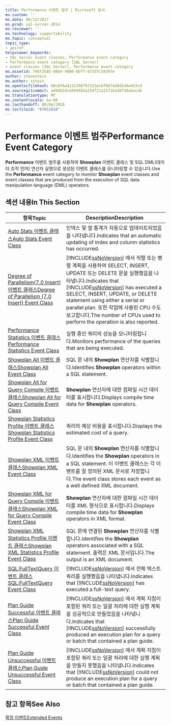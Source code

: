```yaml
---
title: Performance 이벤트 범주 | Microsoft 문서
ms.custom: ''
ms.date: 06/13/2017
ms.prod: sql-server-2014
ms.reviewer: ''
ms.technology: supportability
ms.topic: conceptual
topic_type:
- apiref
helpviewer_keywords:
- SQL Server event classes, Performance event category
- Performance event category [SQL Server]
- event classes [SQL Server], Performance event category
ms.assetid: 708f3585-d8be-4980-bbff-672d7c59397e
author: stevestein
ms.author: sstein
ms.openlocfilehash: b0c076a4132298797313ecbf0874d9d2d4e453cd
ms.sourcegitcommit: ad4d92dce894592a259721a1571b1d8736abacdb
ms.translationtype: MT
ms.contentlocale: ko-KR
ms.lasthandoff: 08/04/2020
ms.locfileid: "87652810"
---
```

# <a name="performance-event-category"></a><span data-ttu-id="e44d4-102">Performance 이벤트 범주</span><span class="sxs-lookup"><span data-stu-id="e44d4-102">Performance Event Category</span></span>
  <span data-ttu-id="e44d4-103">**Performance** 이벤트 범주를 사용하여 **Showplan** 이벤트 클래스 및 SQL DML(데이터 조작 언어) 연산자 실행으로 생성된 이벤트 클래스를 모니터링할 수 있습니다.</span><span class="sxs-lookup"><span data-stu-id="e44d4-103">Use the **Performance** event category to monitor **Showplan** event classes and event classes that are produced from the execution of SQL data manipulation language (DML) operators.</span></span>  
  
## <a name="in-this-section"></a><span data-ttu-id="e44d4-104">섹션 내용</span><span class="sxs-lookup"><span data-stu-id="e44d4-104">In This Section</span></span>  
  
|<span data-ttu-id="e44d4-105">항목</span><span class="sxs-lookup"><span data-stu-id="e44d4-105">Topic</span></span>|<span data-ttu-id="e44d4-106">Description</span><span class="sxs-lookup"><span data-stu-id="e44d4-106">Description</span></span>|  
|-----------|-----------------|  
|[<span data-ttu-id="e44d4-107">Auto Stats 이벤트 클래스</span><span class="sxs-lookup"><span data-stu-id="e44d4-107">Auto Stats Event Class</span></span>](auto-stats-event-class.md)|<span data-ttu-id="e44d4-108">인덱스 및 열 통계가 자동으로 업데이트되었음을 나타냅니다.</span><span class="sxs-lookup"><span data-stu-id="e44d4-108">Indicates that an automatic updating of index and column statistics has occurred.</span></span>|  
|[<span data-ttu-id="e44d4-109">Degree of Parallelism&#40;7.0 Insert&#41; 이벤트 클래스</span><span class="sxs-lookup"><span data-stu-id="e44d4-109">Degree of Parallelism &#40;7.0 Insert&#41; Event Class</span></span>](degree-of-parallelism-7-0-insert-event-class.md)|<span data-ttu-id="e44d4-110">[!INCLUDE[ssNoVersion](../../includes/ssnoversion-md.md)] 에서 직렬 또는 병렬 계획을 사용하여 SELECT, INSERT, UPDATE 또는 DELETE 문을 실행했음을 나타냅니다.</span><span class="sxs-lookup"><span data-stu-id="e44d4-110">Indicates that [!INCLUDE[ssNoVersion](../../includes/ssnoversion-md.md)] has executed a SELECT, INSERT, UPDATE, or DELETE statement using either a serial or parallel plan.</span></span> <span data-ttu-id="e44d4-111">또한 작업에 사용된 CPU 수도 보고합니다.</span><span class="sxs-lookup"><span data-stu-id="e44d4-111">The number of CPUs used to perform the operation is also reported.</span></span>|  
|[<span data-ttu-id="e44d4-112">Performance Statistics 이벤트 클래스</span><span class="sxs-lookup"><span data-stu-id="e44d4-112">Performance Statistics Event Class</span></span>](performance-statistics-event-class.md)|<span data-ttu-id="e44d4-113">실행 중인 쿼리의 성능을 모니터링합니다.</span><span class="sxs-lookup"><span data-stu-id="e44d4-113">Monitors performance of the queries that are being executed.</span></span>|  
|[<span data-ttu-id="e44d4-114">Showplan All 이벤트 클래스</span><span class="sxs-lookup"><span data-stu-id="e44d4-114">Showplan All Event Class</span></span>](showplan-all-event-class.md)|<span data-ttu-id="e44d4-115">SQL 문 내의 **Showplan** 연산자를 식별합니다.</span><span class="sxs-lookup"><span data-stu-id="e44d4-115">Identifies **Showplan** operators within a SQL statement.</span></span>|  
|[<span data-ttu-id="e44d4-116">Showplan All for Query Compile 이벤트 클래스</span><span class="sxs-lookup"><span data-stu-id="e44d4-116">Showplan All for Query Compile Event Class</span></span>](showplan-all-for-query-compile-event-class.md)|<span data-ttu-id="e44d4-117">**Showplan** 연산자에 대한 컴파일 시간 데이터를 표시합니다.</span><span class="sxs-lookup"><span data-stu-id="e44d4-117">Displays compile time data for **Showplan** operators.</span></span>|  
|[<span data-ttu-id="e44d4-118">Showplan Statistics Profile 이벤트 클래스</span><span class="sxs-lookup"><span data-stu-id="e44d4-118">Showplan Statistics Profile Event Class</span></span>](showplan-statistics-profile-event-class.md)|<span data-ttu-id="e44d4-119">쿼리의 예상 비용을 표시합니다.</span><span class="sxs-lookup"><span data-stu-id="e44d4-119">Displays the estimated cost of a query.</span></span>|  
|[<span data-ttu-id="e44d4-120">Showplan XML 이벤트 클래스</span><span class="sxs-lookup"><span data-stu-id="e44d4-120">Showplan XML Event Class</span></span>](showplan-xml-event-class.md)|<span data-ttu-id="e44d4-121">SQL 문 내의 **Showplan** 연산자를 식별합니다.</span><span class="sxs-lookup"><span data-stu-id="e44d4-121">Identifies the **Showplan** operators in a SQL statement.</span></span> <span data-ttu-id="e44d4-122">이 이벤트 클래스는 각 이벤트를 잘 정의된 XML 문서로 저장합니다.</span><span class="sxs-lookup"><span data-stu-id="e44d4-122">The event class stores each event as a well defined XML document.</span></span>|  
|[<span data-ttu-id="e44d4-123">Showplan XML for Query Compile 이벤트 클래스</span><span class="sxs-lookup"><span data-stu-id="e44d4-123">Showplan XML for Query Compile Event Class</span></span>](showplan-xml-for-query-compile-event-class.md)|<span data-ttu-id="e44d4-124">**Showplan** 연산자에 대한 컴파일 시간 데이터를 XML 형식으로 표시합니다.</span><span class="sxs-lookup"><span data-stu-id="e44d4-124">Displays compile time data for **Showplan** operators in XML format.</span></span>|  
|[<span data-ttu-id="e44d4-125">Showplan XML Statistics Profile 이벤트 클래스</span><span class="sxs-lookup"><span data-stu-id="e44d4-125">Showplan XML Statistics Profile Event Class</span></span>](showplan-xml-statistics-profile-event-class.md)|<span data-ttu-id="e44d4-126">SQL 문에 연결된 **Showplan** 연산자를 식별합니다.</span><span class="sxs-lookup"><span data-stu-id="e44d4-126">Identifies the **Showplan** operators associated with a SQL statement.</span></span> <span data-ttu-id="e44d4-127">출력은 XML 문서입니다.</span><span class="sxs-lookup"><span data-stu-id="e44d4-127">The output is an XML document.</span></span>|  
|[<span data-ttu-id="e44d4-128">SQL:FullTextQuery 이벤트 클래스</span><span class="sxs-lookup"><span data-stu-id="e44d4-128">SQL:FullTextQuery Event Class</span></span>](sql-fulltextquery-event-class.md)|<span data-ttu-id="e44d4-129">[!INCLUDE[ssNoVersion](../../includes/ssnoversion-md.md)] 에서 전체 텍스트 쿼리를 실행했음을 나타냅니다.</span><span class="sxs-lookup"><span data-stu-id="e44d4-129">Indicates that [!INCLUDE[ssNoVersion](../../includes/ssnoversion-md.md)] has executed a full-text query.</span></span>|  
|[<span data-ttu-id="e44d4-130">Plan Guide Successful 이벤트 클래스</span><span class="sxs-lookup"><span data-stu-id="e44d4-130">Plan Guide Successful Event Class</span></span>](plan-guide-successful-event-class.md)|<span data-ttu-id="e44d4-131">[!INCLUDE[ssNoVersion](../../includes/ssnoversion-md.md)] 에서 계획 지침이 포함된 쿼리 또는 일괄 처리에 대한 실행 계획을 성공적으로 만들었음을 나타냅니다.</span><span class="sxs-lookup"><span data-stu-id="e44d4-131">Indicates that [!INCLUDE[ssNoVersion](../../includes/ssnoversion-md.md)] successfully produced an execution plan for a query or batch that contained a plan guide.</span></span>|  
|[<span data-ttu-id="e44d4-132">Plan Guide Unsuccessful 이벤트 클래스</span><span class="sxs-lookup"><span data-stu-id="e44d4-132">Plan Guide Unsuccessful Event Class</span></span>](plan-guide-unsuccessful-event-class.md)|<span data-ttu-id="e44d4-133">[!INCLUDE[ssNoVersion](../../includes/ssnoversion-md.md)] 에서 계획 지침이 포함된 쿼리 또는 일괄 처리에 대한 실행 계획을 만들지 못했음을 나타냅니다.</span><span class="sxs-lookup"><span data-stu-id="e44d4-133">Indicates that [!INCLUDE[ssNoVersion](../../includes/ssnoversion-md.md)] could not produce an execution plan for a query or batch that contained a plan guide.</span></span>|  
  
## <a name="see-also"></a><span data-ttu-id="e44d4-134">참고 항목</span><span class="sxs-lookup"><span data-stu-id="e44d4-134">See Also</span></span>  
 [<span data-ttu-id="e44d4-135">확장 이벤트</span><span class="sxs-lookup"><span data-stu-id="e44d4-135">Extended Events</span></span>](../extended-events/extended-events.md)  
  
  
